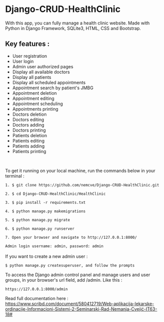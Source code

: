 # Django-CRUD-HealthClinic
With this app, you can fully manage a health clinic website. Made with Python in Django Framework, SQLite3, HTML, CSS and Bootstrap.
<h2>Key features :</h2>
<ul>
  <li>User registration</li>
  <li>User login</li>
  <li>Admin user authorized pages</li>
  <li>Display all available doctors</li>
  <li>Display all patients</li>
  <li>Display all scheduled appointments</li>
  <li>Appointment search by patient's JMBG</li>
  <li>Appointment deletion</li>
  <li>Appointment editing</li>
  <li>Appointment scheduling</li>
  <li>Appointments printing</li>
  <li>Doctors deletion</li>
  <li>Doctors editing</li>
  <li>Doctors adding</li>
  <li>Doctors printing</li>
  <li>Patients deletion</li>
  <li>Patients editing</li>
  <li>Patients adding</li>
  <li>Patients printing</li>
</ul>
<br>

To get it running on your local machine, run the commands below in your terminal :
<br>

``` 1. $ git clone https://github.com/nemcve/Django-CRUD-HealthClinic.git ``` 
<br> 

``` 2. $ cd Django-CRUD-HealthClinic/HealthClinic ```
<br>

``` 3. $ pip install -r requirements.txt ```
<br>

``` 4. $ python manage.py makemigrations ```
<br>

``` 5. $ python manage.py migrate ```
<br>

``` 6. $ python manage.py runserver ```
<br>

``` 7. Open your browser and navigate to http://127.0.0.1:8000/ ```
<br>

``` Admin login username: admin, password: admin ```
<br>
<br>
If you want to create a new admin user :

```$ python manage.py createsuperuser, and follow the prompts```
<br>

To access the Django admin control panel and manage users and user groups, in your browser's url field, add /admin. Like this :

``` https://127.0.0.1:8000/admin ```

Read full documentation here : https://www.scribd.com/document/580412719/Web-aplikacija-lekarske-ordinacije-Informacioni-Sistemi-2-Seminarski-Rad-Nemanja-Cvejić-IT63-18#
